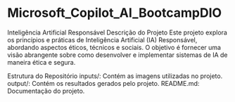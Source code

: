 # Microsoft_Copilot_AI_BootcampDIO

Inteligência Artificial Responsável
Descrição do Projeto
Este projeto explora os princípios e práticas de Inteligência Artificial (IA) Responsável, abordando aspectos éticos, técnicos e sociais. O objetivo é fornecer uma visão abrangente sobre como desenvolver e implementar sistemas de IA de maneira ética e segura.

Estrutura do Repositório
inputs/: Contém as imagens utilizadas no projeto.
output/: Contém os resultados gerados pelo projeto.
README.md: Documentação do projeto.
